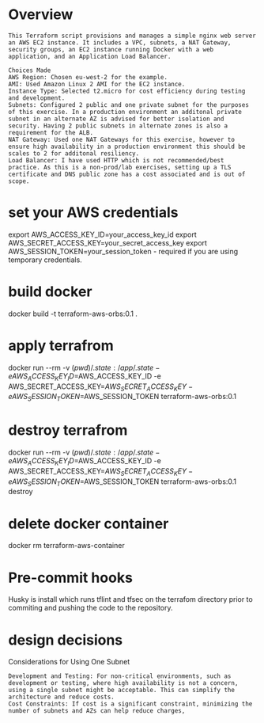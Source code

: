 # Overview
    This Terraform script provisions and manages a simple nginx web server an AWS EC2 instance. It includes a VPC, subnets, a NAT Gateway, security groups, an EC2 instance running Docker with a web application, and an Application Load Balancer.

    Choices Made
    AWS Region: Chosen eu-west-2 for the example.
    AMI: Used Amazon Linux 2 AMI for the EC2 instance.
    Instance Type: Selected t2.micro for cost efficiency during testing and development.
    Subnets: Configured 2 public and one private subnet for the purposes of this exercise. In a production environment an additonal private subnet in an alternate AZ is advised for better isolation and security. Having 2 public subnets in alternate zones is also a requirement for the ALB.
    NAT Gateway: Used one NAT Gateways for this exercise, however to ensure high availability in a production environment this should be scales to 2 for additonal resiliency.
    Load Balancer: I have used HTTP which is not recommended/best practice. As this is a non-prod/lab exercises, setting up a TLS certificate and DNS public zone has a cost associated and is out of scope.


 # set your AWS credentials

 export AWS_ACCESS_KEY_ID=your_access_key_id
 export AWS_SECRET_ACCESS_KEY=your_secret_access_key
 export AWS_SESSION_TOKEN=your_session_token  -  required if you are using temporary credentials.

 # build docker
 docker build -t terraform-aws-orbs:0.1 .

 # apply terrafrom
 docker run --rm -v $(pwd)/.state:/app/.state -e AWS_ACCESS_KEY_ID=$AWS_ACCESS_KEY_ID -e AWS_SECRET_ACCESS_KEY=$AWS_SECRET_ACCESS_KEY  -e AWS_SESSION_TOKEN=$AWS_SESSION_TOKEN terraform-aws-orbs:0.1

 # destroy terrafrom
 docker run --rm -v $(pwd)/.state:/app/.state -e AWS_ACCESS_KEY_ID=$AWS_ACCESS_KEY_ID -e AWS_SECRET_ACCESS_KEY=$AWS_SECRET_ACCESS_KEY  -e AWS_SESSION_TOKEN=$AWS_SESSION_TOKEN terraform-aws-orbs:0.1 destroy
  
 # delete docker container  
 docker rm terraform-aws-container 

 # Pre-commit hooks
  Husky is install which runs tflint and tfsec on the terrafom directory prior to commiting and pushing the code to the repository.


# design decisions
  Considerations for Using One Subnet

    Development and Testing: For non-critical environments, such as development or testing, where high availability is not a concern, using a single subnet might be acceptable. This can simplify the architecture and reduce costs.
    Cost Constraints: If cost is a significant constraint, minimizing the number of subnets and AZs can help reduce charges,
